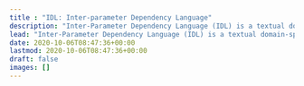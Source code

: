 ```yaml
---
title : "IDL: Inter-parameter Dependency Language"
description: "Inter-Parameter Dependency Language (IDL) is a textual domain-specific language for the specification of dependencies among input parameters in web APIs."
lead: "Inter-Parameter Dependency Language (IDL) is a textual domain-specific language for the specification of dependencies among input parameters in web APIs."
date: 2020-10-06T08:47:36+00:00
lastmod: 2020-10-06T08:47:36+00:00
draft: false
images: []
---
```

